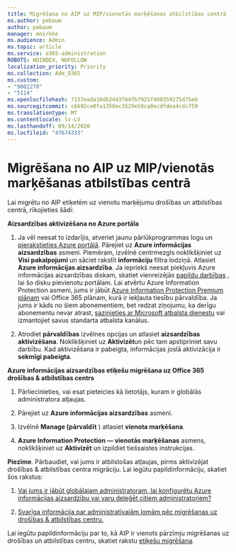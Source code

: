 ```yaml
---
title: Migrēšana no AIP uz MIP/vienotās marķēšanas atbilstības centrā
ms.author: pebaum
author: pebaum
manager: mnirkhe
ms.audience: Admin
ms.topic: article
ms.service: o365-administration
ROBOTS: NOINDEX, NOFOLLOW
localization_priority: Priority
ms.collection: Adm_O365
ms.custom:
- "9002278"
- "5114"
ms.openlocfilehash: 7157eada10db2443f64fb7925f408359275d75eb
ms.sourcegitcommit: c6692ce0fa1358ec3529e59ca0ecdfdea4cdc759
ms.translationtype: MT
ms.contentlocale: lv-LV
ms.lasthandoff: 09/14/2020
ms.locfileid: "47674333"
---
```

# <a name="migration-from-aip-to-mipunified-labeling-in-the-compliance-center"></a>Migrēšana no AIP uz MIP/vienotās marķēšanas atbilstības centrā

Lai migrētu no AIP etiķetēm uz vienotu marķējumu drošības un atbilstības centrā, rīkojieties šādi:

**Aizsardzības aktivizēšana no Azure portāla**

1. Ja vēl neesat to izdarījis, atveriet jaunu pārlūkprogrammas logu un [pierakstieties Azure portālā](https://docs.microsoft.com/azure/information-protection/deploy-use/configure-policy#signing-in-to-the-azure-portal). Pārejiet uz **Azure informācijas aizsardzības** asmeni. Piemēram, izvēlnē centrmezgls noklikšķiniet uz **Visi pakalpojumi** un sāciet rakstīt **informāciju** filtra lodziņā. Atlasiet **Azure informācijas aizsardzība**. Ja iepriekš neesat piekļuvis Azure informācijas aizsardzības diskam, skatiet vienreizējās [papildu darbības](https://docs.microsoft.com/azure/information-protection/deploy-use/configure-policy#to-access-the-azure-information-protection-blade-for-the-first-time) , lai šo disku pievienotu portālam. Lai atvērtu Azure Information Protection asmeni, jums ir jābūt [Azure Information Protection Premium plānam](https://www.microsoft.com/cloud-platform/azure-information-protection-pricing) vai Office 365 plānam, kurā ir iekļauta tiesību pārvaldība. Ja jums ir kāds no šiem abonementiem, bet redzat ziņojumu, ka derīgu abonementu nevar atrast, [sazinieties ar Microsoft atbalsta dienestu](https://docs.microsoft.com/azure/information-protection/get-started/information-support#to-contact-microsoft-support) vai izmantojiet savus standarta atbalsta kanālus.

2. Atrodiet **pārvaldības** izvēlnes opcijas un atlasiet **aizsardzības aktivizēšana**. Noklikšķiniet uz **Aktivizēt**un pēc tam apstipriniet savu darbību. Kad aktivizēšana ir pabeigta, informācijas joslā aktivizācija ir **sekmīgi pabeigta**.

**Azure informācijas aizsardzības etiķešu migrēšana uz Office 365 drošības & atbilstības centrs**

1. Pārliecinieties, vai esat pieteicies kā lietotājs, kuram ir globālās administratora atļaujas.

2. Pārejiet uz **Azure informācijas aizsardzības** asmeni.

3. Izvēlnē **Manage (pārvaldīt** ) atlasiet **vienota marķēšana**.

4. **Azure Information Protection — vienotās marķēšanas** asmens, noklikšķiniet uz **Aktivizēt** un izpildiet tiešsaistes instrukcijas.

**Piezīme**. Pārbaudiet, vai jums ir atbilstošas atļaujas, pirms aktivizējat drošības & atbilstības centra migrāciju. Lai iegūtu papildinformāciju, skatiet šos rakstus:

1. [Vai jums ir jābūt globālajam administratoram, lai konfigurētu Azure informācijas aizsardzību vai varu deleģēt citiem administratoriem?](https://docs.microsoft.com/azure/information-protection/faqs#do-you-need-to-be-a-global-admin-to-configure-azure-information-protection-or-can-i-delegate-to-other-administrators)

2. [Svarīga informācija par administratīvajām lomām pēc migrēšanas uz drošības & atbilstības centru.](https://docs.microsoft.com/azure/information-protection/configure-policy-migrate-labels#important-information-about-administrative-roles)

Lai iegūtu papildinformāciju par to, kā AIP ir vienots pārzīmju migrēšanas uz drošības un atbilstības centru, skatiet rakstu [etiķešu migrēšana](https://docs.microsoft.com/azure/information-protection/configure-policy-migrate-labels).
